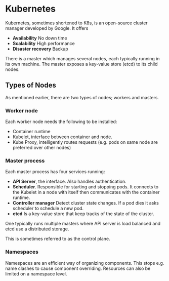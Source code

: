 # Kubernetes

Kubernetes, sometimes shortened to K8s, is an open-source cluster manager
developed by Google. It offers

- **Availability** No down time
- **Scalability** High performance
- **Disaster recovery** Backup

There is a master which manages several nodes, each typically running in its own
machine. The master exposes a key-value store (etcd) to its child nodes.

## Types of Nodes

As mentioned earlier, there are two types of nodes; workers and masters.

### Worker node

Each worker node needs the following to be installed:

- Container runtime
- Kubelet, interface between container and node.
- Kube Proxy, intelligently routes requests (e.g. pods on same node are
  preferred over other nodes)

### Master process

Each master process has four services running:

- **API Server**, the interface. Also handles authentication.
- **Scheduler**. Responsible for starting and stopping pods. It connects to the
  Kubelet in a node with itself then communicates with the container runtime.
- **Controller manager** Detect cluster state changes. If a pod dies it asks
  scheduler to schedule a new pod.
- **etcd** Is a key-value store that keep tracks of the state of the cluster.

One typically runs multiple masters where API server is load balanced and etcd
use a distributed storage.

This is sometimes referred to as the control plane.

### Namespaces

Namespaces are an efficient way of organizing components. This stops e.g. name
clashes to cause component overriding. Resources can also be limited on a
namespace level.
